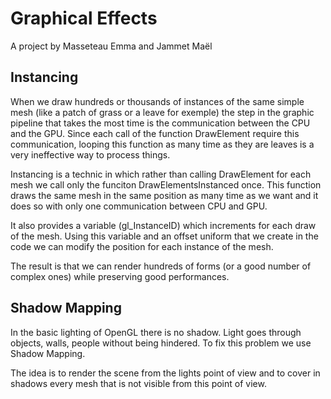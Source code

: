 # **Graphical Effects**
A project by Masseteau Emma and Jammet Maël


## **Instancing** 

When we draw hundreds or thousands of instances of the same simple mesh (like a patch of grass or a leave for exemple) the step in the graphic pipeline that takes the most time is the communication between the CPU and the GPU.
Since each call of the function DrawElement require this communication, looping this function as many time as they are leaves is a very ineffective way to process things.

Instancing is a technic in which rather than calling DrawElement for each mesh we call only the funciton DrawElementsInstanced once.
This function draws the same mesh in the same position as many time as we want and it does so with only one communication between CPU and GPU.

It also provides a variable (gl_InstanceID) which increments for each draw of the mesh. Using this variable and an offset uniform that we create in the code we can modify the position for each instance of the mesh.

The result is that we can render hundreds of forms (or a good number of complex ones) while preserving good performances.




## Shadow Mapping

In the basic lighting of OpenGL there is no shadow. Light goes through objects, walls, people without being hindered.
To fix this problem we use Shadow Mapping.

The idea is to render the scene from the lights point of view and to cover in shadows every mesh that is not visible from this point of view.
